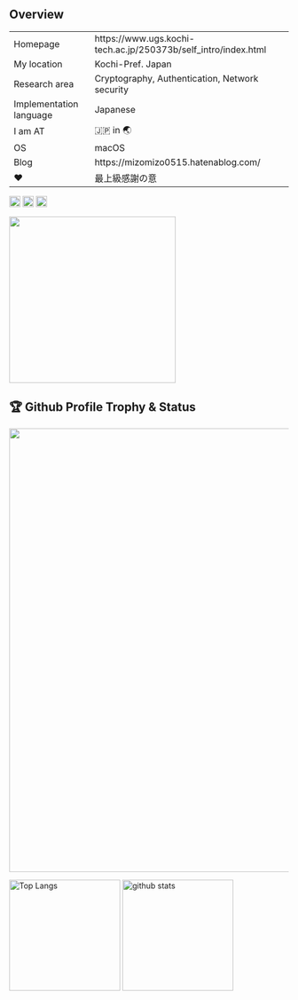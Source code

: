 ## Overview
<table align="center">
<tbody>
	<tr>
		<td>Homepage</td>
    <td>https://www.ugs.kochi-tech.ac.jp/250373b/self_intro/index.html</td>
	</tr>
	<tr>
		<td>My location</td>
		<td>Kochi-Pref. Japan
	</tr>
	<tr>
		<td>Research area</td>
		<td>Cryptography, Authentication, Network security</td>
	</tr>
	<tr>
		<td>Implementation language</td>
		<td>Japanese</td>
	</tr>
	<tr>
		<td>I am AT</td>
		<td>🇯🇵 in 🌏</td>
	</tr>
	<tr>
		<td>OS</td>
		<td>macOS</td>
	</tr>
	<tr>
		<td>Blog</td>
		<td>https://mizomizo0515.hatenablog.com/</td>
	</tr>
	<tr>
		<td>❤️</td>
		<td>最上級感謝の意</td>
	</tr>
</tbody>
</table>

<p align="left">
   	 <img height="20" src="https://komarev.com/ghpvc/?username=MIZOGUCHIKoki&style=plastic" />
    	 <img height="20" src="https://img.shields.io/github/followers/MIZOGUCHIKoki?label=follow&logo=github&style=plastic" />
   	 <img height="20" src="https://img.shields.io/github/issues/MIZOGUCHIKoki/MIZOGUCHIKoki.svg?&style=plastic" />
</p>

<img height="300" src="https://github-profile-summary-cards.vercel.app/api/cards/profile-details?username=MIZOGUCHIKoki&theme=dracula" />

## 🏆 Github Profile Trophy & Status
<a href="https://github.com/MIZOGUCHIKoki/github-profile-trophy">
  <img width=800 src="https://github-profile-trophy.vercel.app/?username=MIZOGUCHIKoki&column=8&theme=gruvbox&no-frame=true"/>
</a>
<p align="left"> 
  <img alt="Top Langs" height="200" src="https://github-readme-stats.vercel.app/api/top-langs/?username=MIZOGUCHIKoki&layout=compact&show_icons=true&theme=dracula&layout=default" />
  <img alt="github stats" height="200" src="https://github-readme-stats.vercel.app/api?username=MIZOGUCHIKoki&theme=dracula&show_icons=ture" />
</p>
